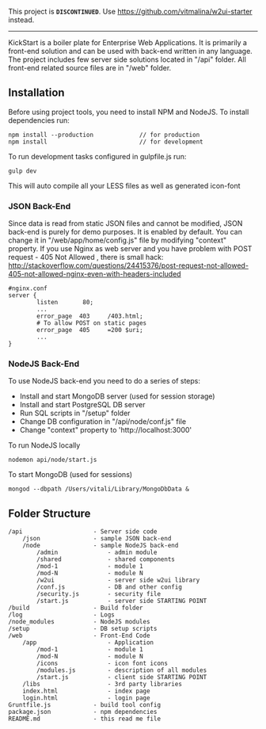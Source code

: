 This project is **`DISCONTINUED`**. Use https://github.com/vitmalina/w2ui-starter instead.

---

KickStart is a boiler plate for Enterprise Web Applications. It is primarily a front-end solution and can be used with back-end written in any language. The project includes few server side solutions located in "/api" folder. All front-end related source files are in "/web" folder.

## Installation

Before using project tools, you need to install NPM and NodeJS. To install dependencies run:
```
npm install --production             // for production
npm install                          // for development
```

To run development tasks configured in gulpfile.js run:
```
gulp dev
```
This will auto compile all your LESS files as well as generated icon-font

### JSON Back-End

Since data is read from static JSON files and cannot be modified, JSON back-end is purely for demo purposes. It is enabled by default. You can change it in "/web/app/home/config.js" file by modifying "context" property.
If you use Nginx as web server and you have problem with POST request - 405 Not Allowed , there is small hack: http://stackoverflow.com/questions/24415376/post-request-not-allowed-405-not-allowed-nginx-even-with-headers-included
```
#nginx.conf
server {
		listen       80;
		...
		error_page  403     /403.html;
		# To allow POST on static pages
		error_page  405     =200 $uri;
		...
}
```

### NodeJS Back-End

To use NodeJS back-end you need to do a series of steps:
- Install and start MongoDB server (used for session storage)
- Install and start PostgreSQL DB server
- Run SQL scripts in "/setup" folder
- Change DB configuration in "/api/node/conf.js" file
- Change "context" property to 'http://localhost:3000'

To run NodeJS locally
```
nodemon api/node/start.js
```

To start MongoDB (used for sessions)
```
mongod --dbpath /Users/vitali/Library/MongoDbData &
```

## Folder Structure

```
/api					- Server side code
	/json				- sample JSON back-end
	/node				- sample NodeJS back-end
		/admin				- admin module
		/shared				- shared components
		/mod-1				- module 1
		/mod-N				- module N
		/w2ui				- server side w2ui library
		/conf.js			- DB and other config
		/security.js		- security file
		/start.js			- server side STARTING POINT
/build					- Build folder
/log					- Logs
/node_modules			- NodeJS modules
/setup					- DB setup scripts
/web					- Front-End Code
	/app					- Application
		/mod-1				- module 1
		/mod-N				- module N
		/icons				- icon font icons
		/modules.js			- description of all modules
		/start.js			- client side STARTING POINT
	/libs					- 3rd party libraries
	index.html 				- index page
	login.html 				- login page
Gruntfile.js			- build tool config
package.json			- npm dependencies
README.md				- this read me file
```
